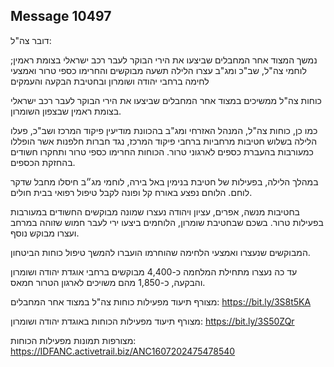 ## Message 10497

דובר צה"ל: 

נמשך המצוד אחר המחבלים שביצעו את הירי הבוקר לעבר רכב ישראלי בצומת ראמין; לוחמי צה"ל, שב"כ ומג"ב עצרו הלילה תשעה מבוקשים והחרימו כספי טרור ואמצעי לחימה ברחבי יהודה ושומרון ובחטיבת הבקעה והעמקים

כוחות צה"ל ממשיכים במצוד אחר המחבלים שביצעו את הירי הבוקר לעבר רכב ישראלי בצומת ראמין שבצפון השומרון.

כמו כן, כוחות צה"ל, המנהל האזרחי ומג"ב בהכוונת מודיעין פיקוד המרכז ושב"כ, פעלו הלילה בשלוש חטיבות מרחביות ברחבי פיקוד המרכז, נגד חברות חלפנות אשר הופללו כמעורבות בהעברת כספים לארגוני טרור. הכוחות החרימו כספי טרור ותחקרו חשודים בהחזקת הכספים.

במהלך הלילה, בפעילות של חטיבת בנימין באל בירה, לוחמי מג״ב חיסלו מחבל שדקר לוחם. הלוחם נפצע באורח קל ופונה לקבל טיפול רפואי בבית חולים.

בחטיבות מנשה, אפרים, עציון ויהודה נעצרו שמונה מבוקשים החשודים במעורבות בפעילות טרור.
בשכם שבחטיבת שומרון, הלוחמים ביצעו ירי לעבר חמוש שזוהה במרחב ועצרו מבוקש נוסף. 

המבוקשים שנעצרו ואמצעי הלחימה שהוחרמו הועברו להמשך טיפול כוחות הביטחון.

עד כה נעצרו מתחילת המלחמה כ-4,400 מבוקשים ברחבי אוגדת יהודה ושומרון והבקעה, כ-1,850 מהם משויכים לארגון הטרור חמאס.

מצורף תיעוד מפעילות כוחות צה"ל במצוד אחר המחבלים: https://bit.ly/3S8t5KA

מצורף תיעוד מפעילות הכוחות באוגדת יהודה ושומרון: https://bit.ly/3S50ZQr 

מצורפות תמונות מפעילות הכוחות: https://IDFANC.activetrail.biz/ANC1607202475478540

